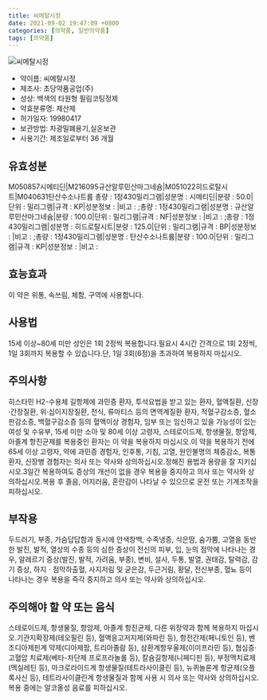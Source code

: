 ```yaml
---
title: 씨메탈시정
date: 2021-09-02 19:47:09 +0800
categories: [의약품, 일반의약품]
tags: [의약품]
---
```

![씨메탈시정](https://nedrug.mfds.go.kr/pbp/cmn/itemImageDownload/147427727923900085)

- 약이름: 씨메탈시정
- 제조사: 초당약품공업(주)
- 성상: 백색의 타원형 필림코팅정제
- 약효분류명: 제산제
- 허가일자: 19980417
- 보관방법: 차광밀폐용기,실온보관
- 사용기간: 제조일로부터 36 개월
## 유효성분
M050857시메티딘|M216095규산알루민산마그네슘|M051022히드로탈시트|M040631탄산수소나트륨
총량 : 1정430밀리그램|성분명 : 시메티딘|분량 : 50.0|단위 : 밀리그램|규격 : KP|성분정보 : |비고 : ;총량 : 1정430밀리그램|성분명 : 규산알루민산마그네슘|분량 : 100.0|단위 : 밀리그램|규격 : NF|성분정보 : |비고 : ;총량 : 1정430밀리그램|성분명 : 히드로탈시트|분량 : 125.0|단위 : 밀리그램|규격 : BP|성분정보 : |비고 : ;총량 : 1정430밀리그램|성분명 : 탄산수소나트륨|분량 : 100.0|단위 : 밀리그램|규격 : KP|성분정보 : |비고 :
## 효능효과
이 약은 위통, 속쓰림, 체함, 구역에 사용합니다.
## 사용법
15세 이상~80세 미만 성인은 1회 2정씩 복용합니다.필요시 4시간 간격으로 1회 2정씩, 1일 3회까지 복용할 수 있습니다.단, 1일 3회(6정)을 초과하여 복용하지 마십시오.
## 주의사항
히스타민 H2-수용체 길항제에 과민증 환자, 투석요법을 받고 있는 환자, 혈액질환, 신장·간장질환, 위·십이지장질환, 천식, 류마티스 등의 면역계질환 환자, 적혈구감소증, 혈소판감소증, 백혈구감소증 등의 혈액이상 경험자, 임부 또는 임신하고 있을 가능성이 있는 여성 및 수유부, 15세 미만 소아 및 80세 이상 고령자, 스테로이드제, 항생물질, 항암제, 아졸계 항진균제를 복용중인 환자는 이 약을 복용하지 마십시오.이 약을 복용하기 전에 65세 이상 고령자, 약에 과민증 경험자, 인후통, 기침, 고열, 원인불명의 체중감소, 복통 환자, 신장병 경험자는 의사 또는 약사와 상의하십시오.정해진 용법과 용량을 잘 지키십시오.3일간 복용하여도 증상의 개선이 없을 경우 복용을 중지하고 의사 또는 약사와 상의하십시오.복용 후 졸음, 어지러움, 혼란감이 나타날 수 있으므로 운전 또는 기계조작을 피하십시오.
## 부작용
두드러기, 부종, 가슴답답함과 동시에 안색창백, 수족냉증, 식은땀, 숨가뿜, 고열을 동반한 발진, 발적, 열상의 수종 등의 심한 증상이 전신의 피부, 입, 눈의 점막에 나타나는 경우, 알레르기 증상(발진, 발적, 가려움, 부종), 변비, 설사, 두통, 발열, 권태감, 탈력감, 감기 증상, 하지ㆍ점막하출혈, 사지저림 및 굳은감, 두근거림, 황달, 전신부종, 혈뇨 등이 나타나는 경우 복용을 즉각 중지하고 의사 또는 약사와 상의하십시오.
## 주의해야 할 약 또는 음식
스테로이드제, 항생물질, 항암제, 아졸계 항진균제, 다른 위장약과 함께 복용하지 마십시오.기관지확장제(테오필린 등), 혈액응고저지제(와파린 등), 항전간제(페니토인 등), 벤조디아제핀계 약제(디아제팜, 트리아졸람 등), 삼환계항우울제(이미프라민 등), 협심증·고혈압 치료제(베타-차단제 프로프라놀롤 등), 칼슘길항제(니페디핀 등), 부정맥치료제(멕실레틴 등), 마크로라이드계 항생물질(테트라사이클린 등), 뉴퀴놀론계 항균제(오플록사신 등), 테트라사이클린계 항생물질과 함께 사용 시 의사 또는 약사와 상의하십시오.복용 중에는 알코올성 음료를 피하십시오.
